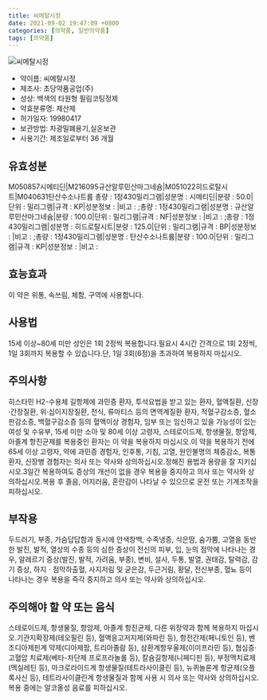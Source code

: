 ```yaml
---
title: 씨메탈시정
date: 2021-09-02 19:47:09 +0800
categories: [의약품, 일반의약품]
tags: [의약품]
---
```

![씨메탈시정](https://nedrug.mfds.go.kr/pbp/cmn/itemImageDownload/147427727923900085)

- 약이름: 씨메탈시정
- 제조사: 초당약품공업(주)
- 성상: 백색의 타원형 필림코팅정제
- 약효분류명: 제산제
- 허가일자: 19980417
- 보관방법: 차광밀폐용기,실온보관
- 사용기간: 제조일로부터 36 개월
## 유효성분
M050857시메티딘|M216095규산알루민산마그네슘|M051022히드로탈시트|M040631탄산수소나트륨
총량 : 1정430밀리그램|성분명 : 시메티딘|분량 : 50.0|단위 : 밀리그램|규격 : KP|성분정보 : |비고 : ;총량 : 1정430밀리그램|성분명 : 규산알루민산마그네슘|분량 : 100.0|단위 : 밀리그램|규격 : NF|성분정보 : |비고 : ;총량 : 1정430밀리그램|성분명 : 히드로탈시트|분량 : 125.0|단위 : 밀리그램|규격 : BP|성분정보 : |비고 : ;총량 : 1정430밀리그램|성분명 : 탄산수소나트륨|분량 : 100.0|단위 : 밀리그램|규격 : KP|성분정보 : |비고 :
## 효능효과
이 약은 위통, 속쓰림, 체함, 구역에 사용합니다.
## 사용법
15세 이상~80세 미만 성인은 1회 2정씩 복용합니다.필요시 4시간 간격으로 1회 2정씩, 1일 3회까지 복용할 수 있습니다.단, 1일 3회(6정)을 초과하여 복용하지 마십시오.
## 주의사항
히스타민 H2-수용체 길항제에 과민증 환자, 투석요법을 받고 있는 환자, 혈액질환, 신장·간장질환, 위·십이지장질환, 천식, 류마티스 등의 면역계질환 환자, 적혈구감소증, 혈소판감소증, 백혈구감소증 등의 혈액이상 경험자, 임부 또는 임신하고 있을 가능성이 있는 여성 및 수유부, 15세 미만 소아 및 80세 이상 고령자, 스테로이드제, 항생물질, 항암제, 아졸계 항진균제를 복용중인 환자는 이 약을 복용하지 마십시오.이 약을 복용하기 전에 65세 이상 고령자, 약에 과민증 경험자, 인후통, 기침, 고열, 원인불명의 체중감소, 복통 환자, 신장병 경험자는 의사 또는 약사와 상의하십시오.정해진 용법과 용량을 잘 지키십시오.3일간 복용하여도 증상의 개선이 없을 경우 복용을 중지하고 의사 또는 약사와 상의하십시오.복용 후 졸음, 어지러움, 혼란감이 나타날 수 있으므로 운전 또는 기계조작을 피하십시오.
## 부작용
두드러기, 부종, 가슴답답함과 동시에 안색창백, 수족냉증, 식은땀, 숨가뿜, 고열을 동반한 발진, 발적, 열상의 수종 등의 심한 증상이 전신의 피부, 입, 눈의 점막에 나타나는 경우, 알레르기 증상(발진, 발적, 가려움, 부종), 변비, 설사, 두통, 발열, 권태감, 탈력감, 감기 증상, 하지ㆍ점막하출혈, 사지저림 및 굳은감, 두근거림, 황달, 전신부종, 혈뇨 등이 나타나는 경우 복용을 즉각 중지하고 의사 또는 약사와 상의하십시오.
## 주의해야 할 약 또는 음식
스테로이드제, 항생물질, 항암제, 아졸계 항진균제, 다른 위장약과 함께 복용하지 마십시오.기관지확장제(테오필린 등), 혈액응고저지제(와파린 등), 항전간제(페니토인 등), 벤조디아제핀계 약제(디아제팜, 트리아졸람 등), 삼환계항우울제(이미프라민 등), 협심증·고혈압 치료제(베타-차단제 프로프라놀롤 등), 칼슘길항제(니페디핀 등), 부정맥치료제(멕실레틴 등), 마크로라이드계 항생물질(테트라사이클린 등), 뉴퀴놀론계 항균제(오플록사신 등), 테트라사이클린계 항생물질과 함께 사용 시 의사 또는 약사와 상의하십시오.복용 중에는 알코올성 음료를 피하십시오.
